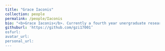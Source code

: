 ```yaml
---
title: "Grace Iaconis"
collection: people
permalink: /people/Iaconis
bio: "<b>Grace Iaconis</b>. Currently a fourth year unergraduate research assistant who is studying Psychology and Human Development and Family Studies. There current research interests are examining how people with polarizing views interact. Currently Grace is examining the differing of views over media forums such as reddit."
githuburl: 'https://github.com/gzi17001’
osfurl:
avatar_url:
personal_url:
---
```

